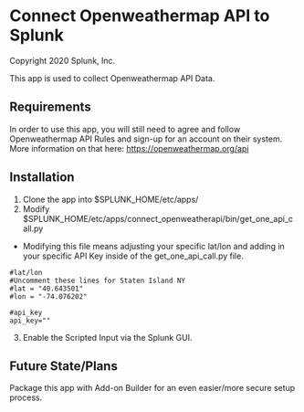 # Connect Openweathermap API to Splunk

Copyright 2020 Splunk, Inc.

This app is used to collect Openweathermap API Data. 

## Requirements

In order to use this app, you will still need to agree and follow Openweathermap API Rules and sign-up for an account on their system. More information on that here: https://openweathermap.org/api

## Installation

1. Clone the app into $SPLUNK_HOME/etc/apps/
2. Modify $SPLUNK_HOME/etc/apps/connect_openweatherapi/bin/get_one_api_call.py
* Modifying this file means adjusting your specific lat/lon and adding in your specific API Key inside of the get_one_api_call.py file. 

```
#lat/lon
#Uncomment these lines for Staten Island NY
#lat = "40.643501"
#lon = "-74.076202"

#api_key
api_key=""
```

3. Enable the Scripted Input via the Splunk GUI. 

## Future State/Plans

Package this app with Add-on Builder for an even easier/more secure setup process. 
